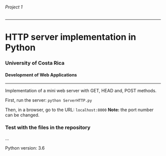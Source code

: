 
###### Project 1
---
# HTTP server implementation in Python
### University of Costa Rica
#### Development of Web Applications
---

Implementation of a mini web server with GET, HEAD and, POST methods.

First, run the server: ```python ServerHTTP.py```

Then, in a browser, go to the URL: ```localhost:8000```
**Note:** the port number can be changed.


### Test with the files in the repository

...

Python version: 3.6


